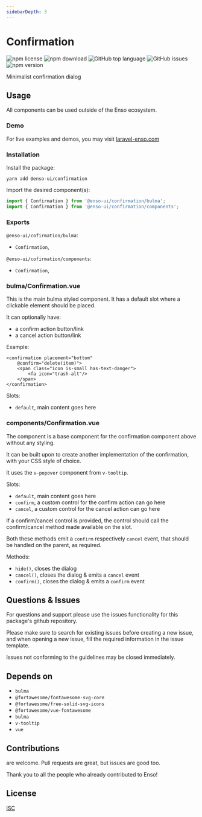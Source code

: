 ```yaml
---
sidebarDepth: 3
---
```


# Confirmation

![npm license](https://img.shields.io/npm/l/@enso-ui/confirmation.svg) 
![npm download](https://img.shields.io/npm/dm/@enso-ui/confirmation.svg) 
![GitHub top language](https://img.shields.io/github/languages/top/enso-ui/confirmation.svg) 
![GitHub issues](https://img.shields.io/github/issues/enso-ui/confirmation.svg) 
![npm version](https://img.shields.io/npm/v/@enso-ui/confirmation.svg) 

Minimalist confirmation dialog

## Usage
All components can be used outside of the Enso ecosystem.

### Demo

For live examples and demos, you may visit [laravel-enso.com](https://www.laravel-enso.com)

### Installation

Install the package:
```
yarn add @enso-ui/confirmation
```
Import the desired component(s):
```js
import { Confirmation } from '@enso-ui/confirmation/bulma';
import { Confirmation } from '@enso-ui/confirmation/components';
```

### Exports

`@enso-ui/cofirmation/bulma`:
- `Confirmation`,

`@enso-ui/cofirmation/components`:
- `Confirmation`,

### bulma/Confirmation.vue
This is the main bulma styled component. It has a default slot where
a clickable element should be placed.
 
It can optionally have:
- a confirm action button/link
- a cancel action button/link

Example:
```vue
<confirmation placement="bottom"
    @confirm="delete(item)">
    <span class="icon is-small has-text-danger">
        <fa icon="trash-alt"/>
    </span>
</confirmation>
```

Slots:
- `default`, main content goes here

### components/Confirmation.vue
The component is a base component for the confirmation component above
without any styling.

It can be built upon to create another implementation of the confirmation, 
with your CSS style of choice.

It uses the `v-popover` component from `v-tooltip`.

Slots:
- `default`, main content goes here
- `confirm`, a custom control for the confirm action can go here
- `cancel`, a custom control for the cancel action can go here

If a confirm/cancel control is provided, the control should call the confirm/cancel method 
made available on the slot.

Both these methods emit a `confirm` respectively `cancel` event, that should be 
handled on the parent, as required.

Methods:
- `hide()`, closes the dialog
- `cancel()`, closes the dialog & emits a `cancel` event
- `confirm()`, closes the dialog & emits a `confirm` event

## Questions & Issues

For questions and support please use the issues functionality
for this package's github repository.

Please make sure to search for existing issues before creating a new issue,
and when opening a new issue, fill the required information in the issue template.

Issues not conforming to the guidelines may be closed immediately.

## Depends on

- `bulma`
- `@fortawesome/fontawesome-svg-core`
- `@fortawesome/free-solid-svg-icons`
- `@fortawesome/vue-fontawesome`
- `bulma`
- `v-tooltip`
- `vue`

## Contributions

are welcome. Pull requests are great, but issues are good too.

Thank you to all the people who already contributed to Enso!

## License

[ISC](https://opensource.org/licenses/ISC)
